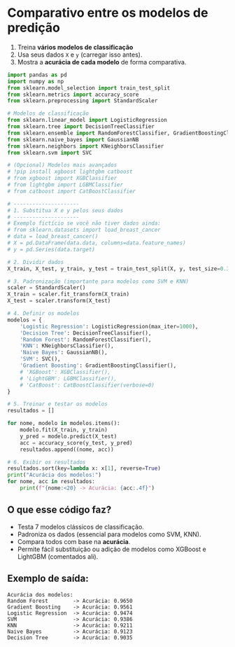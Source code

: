 # Comparativo entre os modelos de predição

1. Treina **vários modelos de classificação**
2. Usa seus dados `X` e `y` (carregar isso antes).
3. Mostra a **acurácia de cada modelo** de forma comparativa.


```python
import pandas as pd
import numpy as np
from sklearn.model_selection import train_test_split
from sklearn.metrics import accuracy_score
from sklearn.preprocessing import StandardScaler

# Modelos de classificação
from sklearn.linear_model import LogisticRegression
from sklearn.tree import DecisionTreeClassifier
from sklearn.ensemble import RandomForestClassifier, GradientBoostingClassifier
from sklearn.naive_bayes import GaussianNB
from sklearn.neighbors import KNeighborsClassifier
from sklearn.svm import SVC

# (Opcional) Modelos mais avançados
# !pip install xgboost lightgbm catboost
# from xgboost import XGBClassifier
# from lightgbm import LGBMClassifier
# from catboost import CatBoostClassifier

# ---------------------
# 1. Substitua X e y pelos seus dados
# ---------------------
# Exemplo fictício se você não tiver dados ainda:
# from sklearn.datasets import load_breast_cancer
# data = load_breast_cancer()
# X = pd.DataFrame(data.data, columns=data.feature_names)
# y = pd.Series(data.target)

# 2. Dividir dados
X_train, X_test, y_train, y_test = train_test_split(X, y, test_size=0.3, random_state=42)

# 3. Padronização (importante para modelos como SVM e KNN)
scaler = StandardScaler()
X_train = scaler.fit_transform(X_train)
X_test = scaler.transform(X_test)

# 4. Definir os modelos
modelos = {
    'Logistic Regression': LogisticRegression(max_iter=1000),
    'Decision Tree': DecisionTreeClassifier(),
    'Random Forest': RandomForestClassifier(),
    'KNN': KNeighborsClassifier(),
    'Naive Bayes': GaussianNB(),
    'SVM': SVC(),
    'Gradient Boosting': GradientBoostingClassifier(),
    # 'XGBoost': XGBClassifier(),
    # 'LightGBM': LGBMClassifier(),
    # 'CatBoost': CatBoostClassifier(verbose=0)
}

# 5. Treinar e testar os modelos
resultados = []

for nome, modelo in modelos.items():
    modelo.fit(X_train, y_train)
    y_pred = modelo.predict(X_test)
    acc = accuracy_score(y_test, y_pred)
    resultados.append((nome, acc))

# 6. Exibir os resultados
resultados.sort(key=lambda x: x[1], reverse=True)
print("Acurácia dos modelos:")
for nome, acc in resultados:
    print(f"{nome:<20} -> Acurácia: {acc:.4f}")
```



## O que esse código faz?

* Testa 7 modelos clássicos de classificação.
* Padroniza os dados (essencial para modelos como SVM, KNN).
* Compara todos com base na **acurácia**.
* Permite fácil substituição ou adição de modelos como XGBoost e LightGBM (comentados ali).


## Exemplo de saída:

```
Acurácia dos modelos:
Random Forest        -> Acurácia: 0.9650
Gradient Boosting    -> Acurácia: 0.9561
Logistic Regression  -> Acurácia: 0.9474
SVM                  -> Acurácia: 0.9386
KNN                  -> Acurácia: 0.9211
Naive Bayes          -> Acurácia: 0.9123
Decision Tree        -> Acurácia: 0.9035
```

